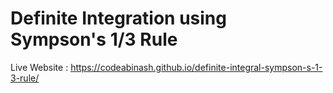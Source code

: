 # Definite Integration using Sympson's 1/3 Rule
Live Website : https://codeabinash.github.io/definite-integral-sympson-s-1-3-rule/